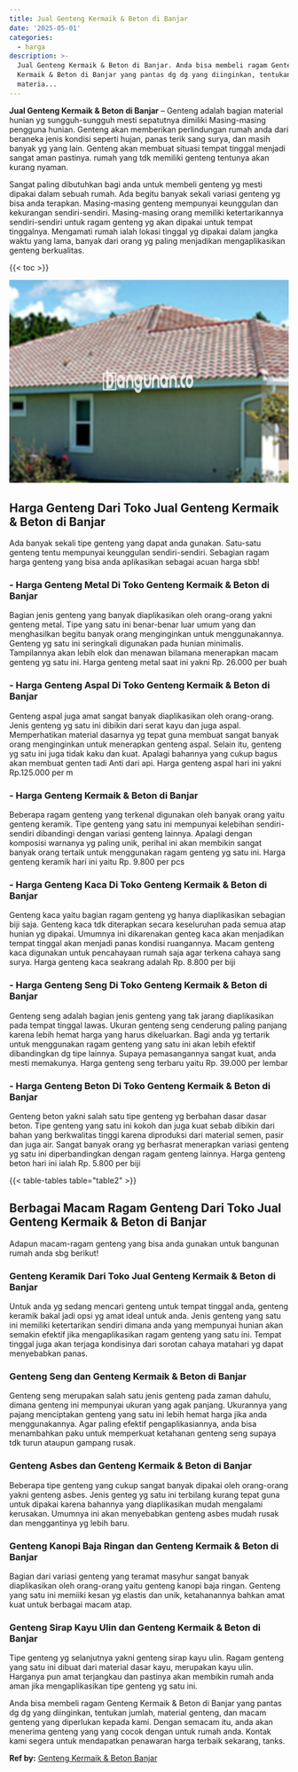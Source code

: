 ```yaml
---
title: Jual Genteng Kermaik & Beton di Banjar
date: '2025-05-01'
categories:
  - harga
description: >-
  Jual Genteng Kermaik & Beton di Banjar. Anda bisa membeli ragam Genteng
  Kermaik & Beton di Banjar yang pantas dg dg yang diinginkan, tentukan jumlah,
  materia...
---
```


**Jual Genteng Kermaik & Beton di Banjar** – Genteng adalah bagian material hunian yg sungguh-sungguh mesti sepatutnya dimiliki Masing-masing pengguna hunian. Genteng akan memberikan perlindungan rumah anda dari beraneka jenis kondisi seperti hujan, panas terik sang surya, dan masih banyak yg yang lain. Genteng akan membuat situasi tempat tinggal menjadi sangat aman pastinya. rumah yang tdk memiliki genteng tentunya akan kurang nyaman.

Sangat paling dibutuhkan bagi anda untuk membeli genteng yg mesti dipakai dalam sebuah rumah. Ada begitu banyak sekali variasi genteng yg bisa anda terapkan. Masing-masing genteng mempunyai keunggulan dan kekurangan sendiri-sendiri. Masing-masing orang memiliki ketertarikannya sendiri-sendiri untuk ragam genteng yg akan dipakai untuk tempat tinggalnya. Mengamati rumah ialah lokasi tinggal yg dipakai dalam jangka waktu yang lama, banyak dari orang yg paling menjadikan mengaplikasikan genteng berkualitas.

{{< toc >}}

![Jual Genteng Kermaik & Beton di Banjar](/images/genteng-minimalis-murah16.png)

## Harga Genteng Dari Toko Jual Genteng Kermaik & Beton di Banjar

Ada banyak sekali tipe genteng yang dapat anda gunakan. Satu-satu genteng tentu mempunyai keunggulan sendiri-sendiri. Sebagian ragam harga genteng yang bisa anda aplikasikan sebagai acuan harga sbb!

### \- Harga Genteng Metal Di Toko Genteng Kermaik & Beton di Banjar

Bagian jenis genteng yang banyak diaplikasikan oleh orang-orang yakni genteng metal. Tipe yang satu ini benar-benar luar umum yang dan menghasilkan begitu banyak orang menginginkan untuk menggunakannya. Genteng yg satu ini seringkali digunakan pada hunian minimalis. Tampilannya akan lebih elok dan menawan bilamana menerapkan macam genteng yg satu ini. Harga genteng metal saat ini yakni Rp. 26.000 per buah

### \- Harga Genteng Aspal Di Toko Genteng Kermaik & Beton di Banjar

Genteng aspal juga amat sangat banyak diaplikasikan oleh orang-orang. Jenis genteng yg satu ini dibikin dari serat kayu dan juga aspal. Memperhatikan material dasarnya yg tepat guna membuat sangat banyak orang menginginkan untuk menerapkan genteng aspal. Selain itu, genteng yg satu ini juga tidak kaku dan kuat. Apalagi bahannya yang cukup bagus akan membuat genten tadi Anti dari api. Harga genteng aspal hari ini yakni Rp.125.000 per m

### \- Harga Genteng Kermaik & Beton di Banjar

Beberapa ragam genteng yang terkenal digunakan oleh banyak orang yaitu genteng keramik. Tipe genteng yang satu ini mempunyai kelebihan sendiri-sendiri dibandingi dengan variasi genteng lainnya. Apalagi dengan komposisi warnanya yg paling unik, perihal ini akan membikin sangat banyak orang tertaik untuk menggunakan ragam genteng yg satu ini. Harga genteng keramik hari ini yaitu Rp. 9.800 per pcs

### \- Harga Genteng Kaca Di Toko Genteng Kermaik & Beton di Banjar

Genteng kaca yaitu bagian ragam genteng yg hanya diaplikasikan sebagian biji saja. Genteng kaca tdk diterapkan secara keseluruhan pada semua atap hunian yg dipakai. Umumnya ini dikarenakan genteg kaca akan menjadikan tempat tinggal akan menjadi panas kondisi ruangannya. Macam genteng kaca digunakan untuk pencahayaan rumah saja agar terkena cahaya sang surya. Harga genteng kaca seakrang adalah Rp. 8.800 per biji

### \- Harga Genteng Seng Di Toko Genteng Kermaik & Beton di Banjar

Genteng seng adalah bagian jenis genteng yang tak jarang diaplikasikan pada tempat tinggal lawas. Ukuran genteng seng cenderung paling panjang karena lebih hemat harga yang harus dikeluarkan. Bagi anda yg tertarik untuk menggunakan ragam genteng yang satu ini akan lebih efektif dibandingkan dg tipe lainnya. Supaya pemasangannya sangat kuat, anda mesti memakunya. Harga genteng seng terbaru yaitu Rp. 39.000 per lembar

### \- Harga Genteng Beton Di Toko Genteng Kermaik & Beton di Banjar

Genteng beton yakni salah satu tipe genteng yg berbahan dasar dasar beton. Tipe genteng yang satu ini kokoh dan juga kuat sebab dibikin dari bahan yang berkwalitas tinggi karena diproduksi dari material semen, pasir dan juga air. Sangat banyak orang yg berhasrat menerapkan variasi genteng yg satu ini diperbandingkan dengan ragam genteng lainnya. Harga genteng beton hari ini ialah Rp. 5.800 per biji

{{< table-tables table="table2" >}}

## Berbagai Macam Ragam Genteng Dari Toko Jual Genteng Kermaik & Beton di Banjar

Adapun macam-ragam genteng yang bisa anda gunakan untuk bangunan rumah anda sbg berikut!

### Genteng Keramik Dari Toko Jual Genteng Kermaik & Beton di Banjar

Untuk anda yg sedang mencari genteng untuk tempat tinggal anda, genteng keramik bakal jadi opsi yg amat ideal untuk anda. Jenis genteng yang satu ini memiliki ketertarikan sendiri dimana anda yang mempunyai hunian akan semakin efektif jika mengaplikasikan ragam genteng yang satu ini. Tempat tinggal juga akan terjaga kondisinya dari sorotan cahaya matahari yg dapat menyebabkan panas.

### Genteng Seng dan Genteng Kermaik & Beton di Banjar

Genteng seng merupakan salah satu jenis genteng pada zaman dahulu, dimana genteng ini mempunyai ukuran yang agak panjang. Ukurannya yang pajang menciptakan genteng yang satu ini lebih hemat harga jika anda menggunakannya. Agar paling efektif pengaplikasiannya, anda bisa menambahkan paku untuk memperkuat ketahanan genteng seng supaya tdk turun ataupun gampang rusak.

### Genteng Asbes dan Genteng Kermaik & Beton di Banjar

Beberapa tipe genteng yang cukup sangat banyak dipakai oleh orang-orang yakni genteng asbes. Jenis genteg yg satu ini terbilang kurang tepat guna untuk dipakai karena bahannya yang diaplikasikan mudah mengalami kerusakan. Umumnya ini akan menyebabkan genteng asbes mudah rusak dan menggantinya yg lebih baru.

### Genteng Kanopi Baja Ringan dan Genteng Kermaik & Beton di Banjar

Bagian dari variasi genteng yang teramat masyhur sangat banyak diaplikasikan oleh orang-orang yaitu genteng kanopi baja ringan. Genteng yang satu ini memiiki kesan yg elastis dan unik, ketahanannya bahkan amat kuat untuk berbagai macam atap.

### Genteng Sirap Kayu Ulin dan Genteng Kermaik & Beton di Banjar

Tipe genteng yg selanjutnya yakni genteng sirap kayu ulin. Ragam genteng yang satu ini dibuat dari material dasar kayu, merupakan kayu ulin. Harganya pun amat terjangkau dan pastinya akan membikin rumah anda aman jika mengaplikasikan tipe genteng yg satu ini.

Anda bisa membeli ragam Genteng Kermaik & Beton di Banjar yang pantas dg dg yang diinginkan, tentukan jumlah, material genteng, dan macam genteng yang diperlukan kepada kami. Dengan semacam itu, anda akan menerima genteng yang yang cocok dengan untuk rumah anda. Kontak kami segera untuk mendapatkan penawaran harga terbaik sekarang, tanks.

**Ref by:**  [Genteng Kermaik & Beton  Banjar](https://id.wikipedia.org/wiki/Genteng)
